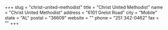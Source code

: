+++
slug = "christ-united-methodist"
title = "Christ United Methodist"
name = "Christ United Methodist"
address = "6101 Grelot Road"
city = "Mobile"
state = "AL"
postal = "36609"
website = ""
phone = "251 342-0462"
fax = ""
+++
